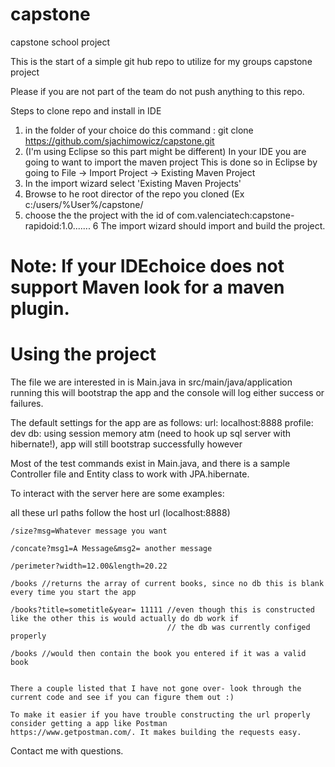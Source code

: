 # capstone
capstone school project


This is the start of a simple git hub repo to utilize for my groups capstone project

Please if you are not part of the team do not push anything to this repo.

Steps to clone repo and install in IDE
  1. in the folder of your choice do this command : git clone https://github.com/sjachimowicz/capstone.git
  2. (I'm using Eclipse so this part might be different) In your IDE you are going to want to import the maven project 
      This is done so in Eclipse by going to File -> Import Project -> Existing Maven Project
  3. In the import wizard select 'Existing Maven Projects' 
  4. Browse to he root director of the repo you cloned (Ex c:/users/%User%/capstone/
  5. choose the the project with the id of com.valenciatech:capstone-rapidoid:1.0.......
  6 The import wizard should import and build the project.
  
 # Note: If your IDEchoice does not support Maven look for a maven plugin.
 
 # Using the project
  The file we are interested in is Main.java in src/main/java/application running this will bootstrap the app and the console will log either success or failures.
  
  The default settings for the app are as follows:
    url: localhost:8888
    profile: dev
    db: using session memory atm (need to hook up sql server with hibernate!), app will still bootstrap successfully however
    
 Most of the test commands exist in Main.java, and there is a sample Controller file and Entity class to work with JPA.hibernate.
 
 To interact with the server here are some examples:
 
  all these url paths follow the host url (localhost:8888)
  
    /size?msg=Whatever message you want
    
    /concate?msg1=A Message&msg2= another message
    
    /perimeter?width=12.00&length=20.22
    
    /books //returns the array of current books, since no db this is blank every time you start the app
    
    /books?title=sometitle&year= 11111 //even though this is constructed like the other this is would actually do db work if
                                       // the db was currently configed properly
    
    /books //would then contain the book you entered if it was a valid book
    
  
    There a couple listed that I have not gone over- look through the current code and see if you can figure them out :)
    
    To make it easier if you have trouble constructing the url properly consider getting a app like Postman          https://www.getpostman.com/. It makes building the requests easy.
    
 Contact me with questions. 
    
